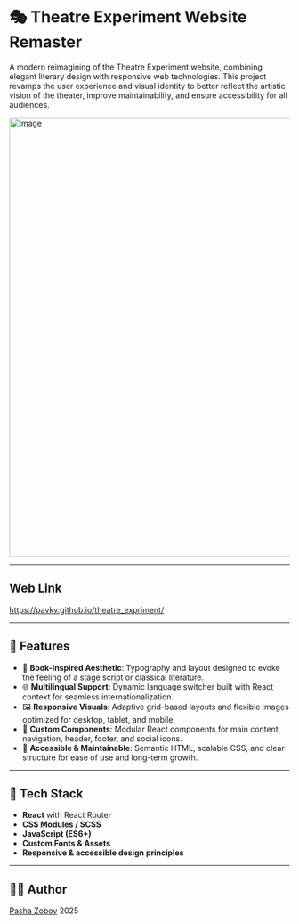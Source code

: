 # 🎭 Theatre Experiment Website Remaster

A modern reimagining of the Theatre Experiment website, combining elegant literary design with responsive web technologies. This project revamps the user experience and visual identity to better reflect the artistic vision of the theater, improve maintainability, and ensure accessibility for all audiences.

<img width="789" alt="image" src="https://github.com/user-attachments/assets/55f97141-3b9d-4204-94f9-fcddcdc43c4e" />

---

## Web Link

https://pavkv.github.io/theatre_expriment/

---

## 🌟 Features

- 📖 **Book-Inspired Aesthetic**: Typography and layout designed to evoke the feeling of a stage script or classical literature.
- 🌐 **Multilingual Support**: Dynamic language switcher built with React context for seamless internationalization.
- 🖼️ **Responsive Visuals**: Adaptive grid-based layouts and flexible images optimized for desktop, tablet, and mobile.
- 🎨 **Custom Components**: Modular React components for main content, navigation, header, footer, and social icons.
- 🧠 **Accessible & Maintainable**: Semantic HTML, scalable CSS, and clear structure for ease of use and long-term growth.

---

## 🚀 Tech Stack

- **React** with React Router
- **CSS Modules / SCSS**
- **JavaScript (ES6+)**
- **Custom Fonts & Assets**
- **Responsive & accessible design principles**

---

## 👨‍💻 Author

[Pasha Zobov](https://github.com/Pavkv)
2025

